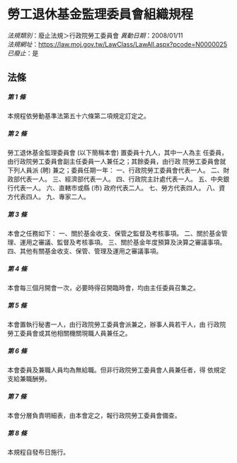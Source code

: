 # 勞工退休基金監理委員會組織規程

*法規類別*：廢止法規＞行政院勞工委員會
*異動日期*：2008/01/11  
*法規網址*：https://law.moj.gov.tw/LawClass/LawAll.aspx?pcode=N0000025
*已廢止*：是


## 法條
##### 第 1 條
本規程依勞動基準法第五十六條第二項規定訂定之。


##### 第 2 條
勞工退休基金監理委員會 (以下簡稱本會) 置委員十九人，其中一人為主
任委員，由行政院勞工委員會副主任委員一人兼任之；其餘委員，由行政
院勞工委員會就下列人員派 (聘) 兼之；委員任期一年：
一、行政院勞工委員會代表一人。
二、財政部代表一人。
三、經濟部代表一人。
四、行政院主計處代表一人。
五、中央銀行代表一人。
六、直轄市或縣 (市) 政府代表二人。
七、勞方代表四人。
八、資方代表四人。
九、專家二人。


##### 第 3 條
本會之任務如下：
一、關於基金收支、保管之監督及考核事項。
二、關於基金管理、運用之審議、監督及考核事項。
三、關於基金年度預算及決算之審議事項。
四、其他有關基金收支、保管、管理及運用之審議事項。


##### 第 4 條
本會每三個月開會一次，必要時得召開臨時會，均由主任委員召集之。

##### 第 5 條
本會置執行秘書一人，由行政院勞工委員會派兼之，辦事人員若干人，由
行政院勞工委員會或其他相關機關現職人員兼任之。

##### 第 6 條
本會委員及兼職人員均為無給職。但非行政院勞工委員會人員兼任者，得
依規定支給兼職酬勞。

##### 第 7 條
本會分層負責明細表，由本會定之，報行政院勞工委員會備查。

##### 第 8 條
本規程自發布日施行。


